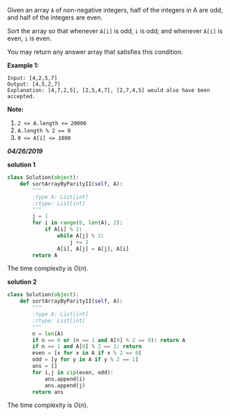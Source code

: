 Given an array `A` of non-negative integers, half of the integers in A are odd, and half of the integers are even.

Sort the array so that whenever `A[i]` is odd, `i` is odd; and whenever `A[i]` is even, `i` is even.

You may return any answer array that satisfies this condition.

 

**Example 1:**

```
Input: [4,2,5,7]
Output: [4,5,2,7]
Explanation: [4,7,2,5], [2,5,4,7], [2,7,4,5] would also have been accepted.
```

 

**Note:**

1. `2 <= A.length <= 20000`
2. `A.length % 2 == 0`
3. `0 <= A[i] <= 1000`



***04/26/2019***

**solution 1**

```python
class Solution(object):
    def sortArrayByParityII(self, A):
        """
        :type A: List[int]
        :rtype: List[int]
        """
        j = 1
        for i in range(0, len(A), 2):
            if A[i] % 2:
                while A[j] % 2:
                    j += 2
                A[i], A[j] = A[j], A[i]
        return A
```

The time complexity is $O(n)$.

**solution 2**

```python
class Solution(object):
    def sortArrayByParityII(self, A):
        """
        :type A: List[int]
        :rtype: List[int]
        """
        n = len(A)
        if n == 0 or (n == 1 and A[0] % 2 == 0): return A
        if n == 1 and A[0] % 2 == 1: return
        even = [x for x in A if x % 2 == 0]
        odd = [y for y in A if y % 2 == 1]
        ans = []
        for i,j in zip(even, odd):
            ans.append(i)
            ans.append(j)
        return ans
```

The time complexity is $O(n)$.